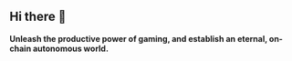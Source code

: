 ## Hi there 👋

**Unleash the productive power of gaming, and establish an eternal, on-chain autonomous world.**








